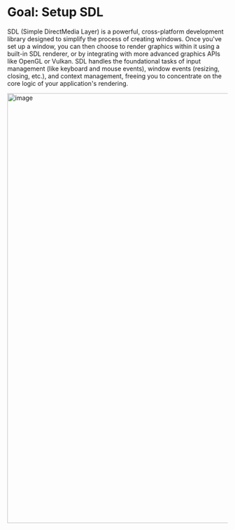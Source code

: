 # Goal: Setup SDL

SDL (Simple DirectMedia Layer) is a powerful, cross-platform development library designed to simplify the process of creating windows. Once you've set up a window, you can then choose to render graphics within it using a built-in SDL renderer, or by integrating with more advanced graphics APIs like OpenGL or Vulkan. SDL handles the foundational tasks of input management (like keyboard and mouse events), window events (resizing, closing, etc.), and context management, freeing you to concentrate on the core logic of your application's rendering.

<img width="1909" height="985" alt="image" src="https://github.com/user-attachments/assets/cc25226a-e2e5-454a-8d44-f5935ca63d5c" />
